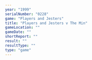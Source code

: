 ```yaml
---
year: "1999"
serialNumber: "0228" 
game: "Players and Jesters"
title: "Players and Jesters v The Min"
gameLocation: ""
gameDate: ""
shortReport: ""
result: ""
resultType: ""
type: "game"
---
```

